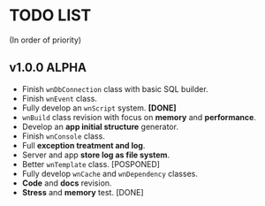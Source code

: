 TODO LIST
==============
(In order of priority)

## v1.0.0 ALPHA

- Finish `wnDbConnection` class with basic SQL builder.
- Finish `wnEvent` class.
- Fully develop an `wnScript` system. **[DONE]**
- `wnBuild` class revision with focus on **memory** and **performance**.
- Develop an **app initial structure** generator.
- Finish `wnConsole` class.
- Full **exception treatment and log**.
- Server and app **store log as file system**.
- Better `wnTemplate` class. [POSPONED]
- Fully develop `wnCache` and `wnDependency` classes.
- **Code** and **docs** revision.
- **Stress** and **memory** test. [DONE]